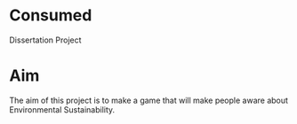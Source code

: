 # Consumed
Dissertation Project
<h1>Aim</h1>
<p>The aim of this project is to make a game that will make people aware about Environmental Sustainability.</p>
